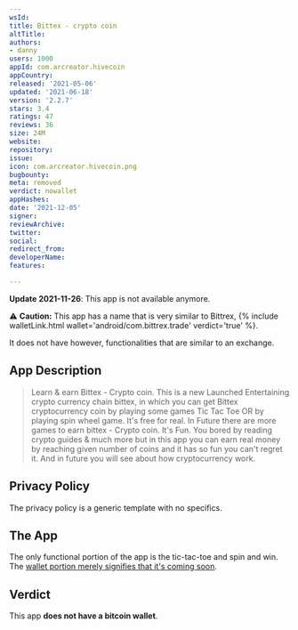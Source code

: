 ```yaml
---
wsId: 
title: Bittex - crypto coin
altTitle: 
authors:
- danny
users: 1000
appId: com.arcreator.hivecoin
appCountry: 
released: '2021-05-06'
updated: '2021-06-18'
version: '2.2.7'
stars: 3.4
ratings: 47
reviews: 36
size: 24M
website: 
repository: 
issue: 
icon: com.arcreator.hivecoin.png
bugbounty: 
meta: removed
verdict: nowallet
appHashes: 
date: '2021-12-05'
signer: 
reviewArchive: 
twitter: 
social: 
redirect_from: 
developerName: 
features: 

---
```


**Update 2021-11-26**: This app is not available anymore.

⚠️ **Caution:** This app has a name that is very similar to Bittrex,
{% include walletLink.html wallet='android/com.bittrex.trade' verdict='true' %}.

It does not have however, functionalities that are similar to an exchange.

## App Description

> Learn & earn Bittex - Crypto coin. This is a new Launched Entertaining crypto currency chain bittex, in which you can get Bittex cryptocurrency coin by playing some games Tic Tac Toe OR by playing spin wheel game.
> It's free for real.
> In Future there are more games to earn bittex - Crypto coin.
> It's Fun. You bored by reading crypto guides & much more but in this app you can earn real money by reaching given number of coins and it has so fun you can't regret it.
> And in future you will see about how cryptocurrency work.

## Privacy Policy

The privacy policy is a generic template with no specifics.

## The App

The only functional portion of the app is the tic-tac-toe and spin and win. The [wallet portion merely signifies that it's coming soon](https://twitter.com/BitcoinWalletz/status/1458018328090320897).

## Verdict

This app **does not have a bitcoin wallet**.
